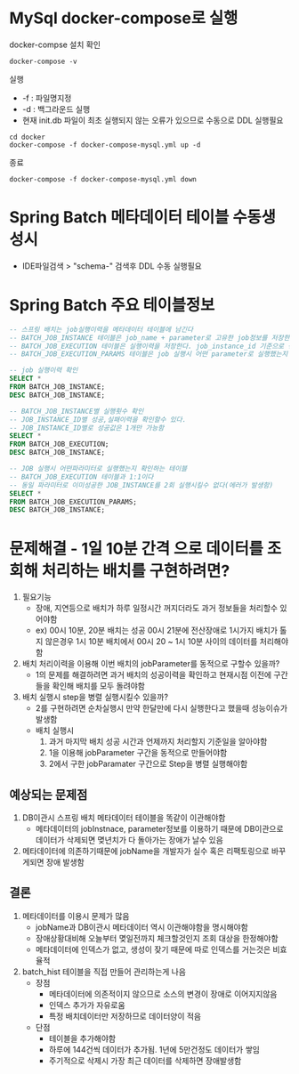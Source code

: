 # MySql docker-compose로 실행
docker-compse 설치 확인
```
docker-compose -v
```
실행
- -f : 파일명지정
- -d : 백그라운드 실행
- 현재 init.db 파일이 최초 실행되지 않는 오류가 있으므로 수동으로 DDL 실행필요
```
cd docker
docker-compose -f docker-compose-mysql.yml up -d
```
종료
```
docker-compose -f docker-compose-mysql.yml down
```
# Spring Batch 메타데이터 테이블 수동생성시
- IDE파일검색 > "schema-" 검색후 DDL 수동 실행필요

# Spring Batch 주요 테이블정보
```sql
-- 스프링 배치는 job실행이력을 메타데이터 테이블에 남긴다
-- BATCH_JOB_INSTANCE 테이블은 job_name + parameter로 고유한 job정보를 저장한다
-- BATCH_JOB_EXECUTION 테이블은 실행이력을 저장한다. job_instance_id 기준으로 성공이력이 없으면 재실행가능하다
-- BATCH_JOB_EXECUTION_PARAMS 테이블은 job 실행시 어떤 parameter로 실행했는지 저장하는 테이블이다.

-- job 실행이력 확인
SELECT *
FROM BATCH_JOB_INSTANCE;
DESC BATCH_JOB_INSTANCE;

-- BATCH_JOB_INSTANCE별 실행횟수 확인
-- JOB_INSTANCE_ID별 성공,실패이력을 확인할수 있다.
-- JOB_INSTANCE_ID별로 성공값은 1개만 가능함
SELECT *
FROM BATCH_JOB_EXECUTION;
DESC BATCH_JOB_INSTANCE;

-- JOB 실행시 어떤파라미터로 실행했는지 확인하는 테이블
-- BATCH_JOB_EXECUTION 테이블과 1:1이다
-- 동일 파라미터로 이미성공한 JOB_INSTANCE를 2회 실행시킬수 없다(에러가 발생함)
SELECT *
FROM BATCH_JOB_EXECUTION_PARAMS;
DESC BATCH_JOB_INSTANCE;

```

# 문제해결 - 1일 10분 간격 으로 데이터를 조회해 처리하는 배치를 구현하려면?
1. 필요기능
   - 장애, 지연등으로 배치가 하루 일정시간 꺼지더라도 과거 정보들을 처리할수 있어야함
   - ex) 00시 10분, 20분 배치는 성공 00시 21분에 전산장애로 1시가지 배치가 톨지 않은경우 1시 10분 배치에서 00시 20 ~ 1시 10분 사이의 데이터를 처리해야함
2. 배치 처리이력을 이용해 이번 배치의 jobParameter를 동적으로 구할수 있을까?
   - 1의 문제를 해결하려면 과거 배치의 성공이력을 확인하고 현재시점 이전에 구간들을 확인해 배치를 모두 돌려야함
3. 배치 실행시 step을 병렬 실행시킬수 있을까?
   - 2를 구현하려면 순차실행시 만약 한달만에 다시 실행한다고 했을때 성능이슈가 발생함
   - 배치 실행시 
     1. 과거 마지막 배치 성공 시간과 언제까지 처리할지 기준일을 알아야함
     2. 1을 이용해 jobParameter 구간을 동적으로 만들어야함
     3. 2에서 구한 jobParamater 구간으로 Step을 병렬 실행해야함

## 예상되는 문제점
1. DB이관시 스프링 배치 메타데이터 테이블을 똑같이 이관해야함
   - 메타데이터의 jobInstnace, parameter정보를 이용하기 때문에 DB이관으로 데이터가 삭제되면 몆년치가 다 돌아가는 장애가 날수 있음
2. 메타데이터에 의존하기때문에 jobName을 개발자가 실수 혹은 리팩토링으로 바꾸게되면 장애 발생함

## 결론
1. 메타데이터를 이용시 문제가 많음
   - jobName과 DB이관시 메타데이터 역시 이관해야함을 명시해야함
   - 장애상황대비해 오늘부터 몆일전까지 체크할것인지 조회 대상을 한정해야함
   - 메타데이터에 인덱스가 없고, 생성이 잦기 때문에 따로 인덱스를 거는것은 비효율적
2. batch_hist 테이블을 직접 만들어 관리하는게 나음
   - 장점
     - 메타데이터에 의존적이지 않으므로 소스의 변경이 장애로 이어지지않음
     - 인덱스 추가가 자유로움
     - 특정 배치데이터만 저장하므로 데이터양이 적음
   - 단점
     - 테이블을 추가해야함
     - 하루에 144건씩 데이터가 추가됨. 1년에 5만건정도 데이터가 쌓임
     - 주기적으로 삭제시 가장 최근 데이터를 삭제하면 장애발생함
   
